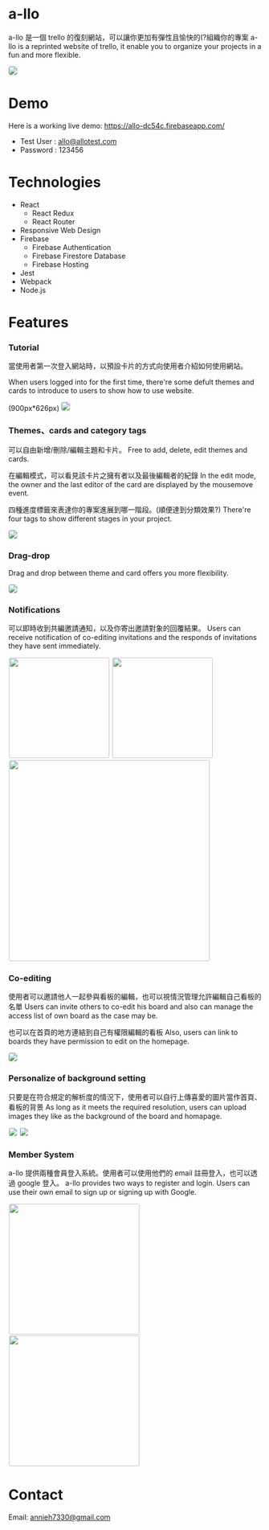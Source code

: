 # a-llo

a-llo 是一個 trello 的復刻網站，可以讓你更加有彈性且愉快的(?組織你的專案
a-llo is a reprinted website of trello, it enable you to organize your projects in a fun and more flexible.


<img style="border: 1px solid lightgrey; border-radius: 4px" src="https://i.imgur.com/4vjlzqv.png" /> 

# Demo
Here is a working live demo: https://allo-dc54c.firebaseapp.com/

* Test User : allo@allotest.com
* Password : 123456

# Technologies

* React
    * React Redux
    * React Router
* Responsive Web Design
* Firebase
    * Firebase Authentication
    * Firebase Firestore Database
    * Firebase Hosting
* Jest
* Webpack
* Node.js

# Features

### Tutorial

當使用者第一次登入網站時，以預設卡片的方式向使用者介紹如何使用網站。


When users logged into for the first time, there're some defult themes and cards to introduce to users to show how to use website.

(900px*626px)
<img style="border: 1px solid lightgrey; border-radius: 4px" src="https://i.imgur.com/DRz5Rkp.jpg" /> 

### Themes、cards and category tags

可以自由新增/刪除/編輯主題和卡片。
Free to add, delete, edit themes and cards.

在編輯模式，可以看見該卡片之擁有者以及最後編輯者的紀錄
In the edit mode, the owner and the last editor of the card are displayed by the mousemove event.

四種進度標籤來表達你的專案進展到哪一階段。(順便達到分類效果?)
There're four tags to show different stages in your project.

<img style="border: 1px solid lightgrey; border-radius: 4px" src="https://i.imgur.com/KZvGKJS.gif" /> 

### Drag-drop

Drag and drop between theme and card offers you more flexibility.

<img style="border: 1px solid lightgrey; border-radius: 4px" src="https://i.imgur.com/9SPXSI4.gif" /> 

### Notifications

可以即時收到共編邀請通知，以及你寄出邀請對象的回覆結果。
Users can receive notification of co-editing invitations and the responds of invitations they have sent immediately.


<img style="border: 1px solid white; border-radius: 4px" src="https://i.imgur.com/2p6Qmyf.png" width="200px" />
<img style="border: 1px solid white; border-radius: 4px" src="https://i.imgur.com/HZhAR1U.png" width="200px" />
<img style="border: 1px solid white; border-radius: 4px" src="https://i.imgur.com/Plv4NWM.gif" width="400px" />

### Co-editing

使用者可以邀請他人一起參與看板的編輯，也可以視情況管理允許編輯自己看板的名單
Users can invite others to co-edit his board and also can manage the access list of own board as the case may be.

也可以在首頁的地方連結到自己有權限編輯的看板
Also, users can link to boards they have permission to edit on the homepage. 

<img style="border: 1px solid lightgrey; border-radius: 4px" src="https://i.imgur.com/TgKxgXY.png" /> 

### Personalize of background setting

只要是在符合規定的解析度的情況下，使用者可以自行上傳喜愛的圖片當作首頁、看板的背景
As long as it meets the required resolution, users can upload images they like as the background of the board and homapage. 

<img style="border: 1px solid white; border-radius: 4px" src="https://i.imgur.com/6qb7hy0.jpg" />
<img style="border: 1px solid white; border-radius: 4px" src="https://i.imgur.com/azVqEKR.png" />


### Member System

a-llo 提供兩種會員登入系統。使用者可以使用他們的 email 註冊登入，也可以透過 google 登入。
a-llo provides two ways to register and login.  Users can use their own email to sign up or signing up with Google.

<img style="border: 1px solid white; border-radius: 4px" src="https://i.imgur.com/AJNXMpE.png" width="260px" /> 
<img style="border: 1px solid white; border-radius: 4px" src="https://i.imgur.com/7Kk8iYl.png" width="260px" />

# Contact

Email: annieh7330@gmail.com
